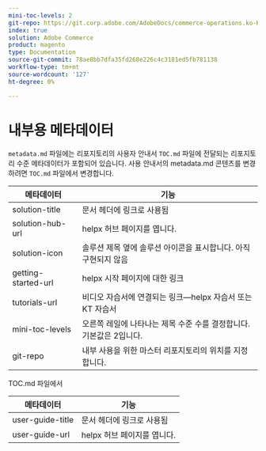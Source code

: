 ```yaml
---
mini-toc-levels: 2
git-repo: https://git.corp.adobe.com/AdobeDocs/commerce-operations.ko-KR
index: true
solution: Adobe Commerce
product: magento
type: Documentation
source-git-commit: 78ae8bb7dfa35fd268e226c4c3181ed5fb781138
workflow-type: tm+mt
source-wordcount: '127'
ht-degree: 0%

---
```



# 내부용 메타데이터

`metadata.md` 파일에는 리포지토리의 사용자 안내서 `TOC.md` 파일에 전달되는 리포지토리 수준 메타데이터가 포함되어 있습니다. 사용 안내서의 metadata.md 콘텐츠를 변경하려면 `TOC.md` 파일에서 변경합니다.

| 메타데이터 | 기능 |
|--- |--- |
| solution-title | 문서 헤더에 링크로 사용됨 |
| solution-hub-url | helpx 허브 페이지를 엽니다. |
| solution-icon | 솔루션 제목 옆에 솔루션 아이콘을 표시합니다. 아직 구현되지 않음 |
| getting-started-url | helpx 시작 페이지에 대한 링크 |
| tutorials-url | 비디오 자습서에 연결되는 링크—helpx 자습서 또는 KT 자습서 |
| mini-toc-levels | 오른쪽 레일에 나타나는 제목 수준 수를 결정합니다. 기본값은 2입니다. |
| git-repo | 내부 사용을 위한 마스터 리포지토리의 위치를 지정합니다. |

TOC.md 파일에서

| 메타데이터 | 기능 |
|--- |--- |
| user-guide-title | 문서 헤더에 링크로 사용됨 |
| user-guide-url | helpx 허브 페이지를 엽니다. |
